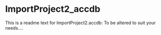 # ImportProject2_accdb 
This is a readme text for ImportProject2.accdb:  To be altered to suit your needs....
